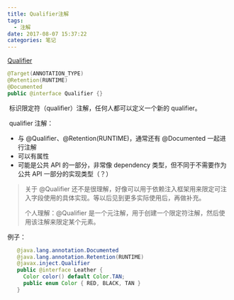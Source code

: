 ```yaml
---
title: Qualifier注解
tags:
  - 注解
date: 2017-08-07 15:37:22
categories: 笔记
---
```


[Qualifier](http://docs.oracle.com/javaee/7/api/javax/inject/Qualifier.html)

```java
@Target(ANNOTATION_TYPE)
@Retention(RUNTIME)
@Documented
public @interface Qualifier {}
```

​	标识限定符（qualifier）注解，任何人都可以定义一个新的 qualifier。

​	qualifier 注解：

+ 与 @Qualifier、@Retention(RUNTIME)，通常还有 @Documented 一起进行注解
+ 可以有属性
+ 可能是公共 API 的一部分，非常像 dependency 类型，但不同于不需要作为公共 API 一部分的实现类型（？）

> 关于 @Qualifier 还不是很理解，好像可以用于依赖注入框架用来限定可注入字段使用的具体实现。等以后见到更多实际使用后，再做补充。
>
> 个人理解：@Qualifier 是一个元注解，用于创建一个限定符注解，然后使用该注解来限定某个元素。

例子：

```java
   @java.lang.annotation.Documented
   @java.lang.annotation.Retention(RUNTIME)
   @javax.inject.Qualifier
   public @interface Leather {
     Color color() default Color.TAN;
     public enum Color { RED, BLACK, TAN }
   }
```